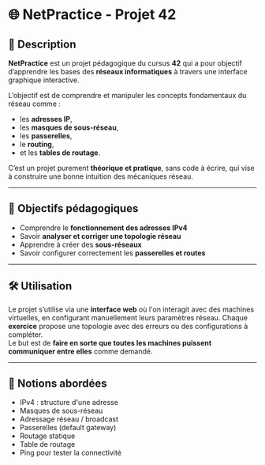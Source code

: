 # 🌐 NetPractice - Projet 42

## 📌 Description

**NetPractice** est un projet pédagogique du cursus **42** qui a pour objectif d’apprendre les bases des **réseaux informatiques** à travers une interface graphique interactive.

L’objectif est de comprendre et manipuler les concepts fondamentaux du réseau comme :
- les **adresses IP**,
- les **masques de sous-réseau**,
- les **passerelles**,
- le **routing**,
- et les **tables de routage**.

C’est un projet purement **théorique et pratique**, sans code à écrire, qui vise à construire une bonne intuition des mécaniques réseau.

---

## 🎯 Objectifs pédagogiques

- Comprendre le **fonctionnement des adresses IPv4**
- Savoir **analyser et corriger une topologie réseau**
- Apprendre à créer des **sous-réseaux**
- Savoir configurer correctement les **passerelles et routes**

---

## 🛠️ Utilisation

Le projet s’utilise via une **interface web** où l'on interagit avec des machines virtuelles, en configurant manuellement leurs paramètres réseau.
Chaque **exercice** propose une topologie avec des erreurs ou des configurations à compléter.  
Le but est de **faire en sorte que toutes les machines puissent communiquer entre elles** comme demandé.

---

## 🧠 Notions abordées

- IPv4 : structure d'une adresse
- Masques de sous-réseau
- Adressage réseau / broadcast
- Passerelles (default gateway)
- Routage statique
- Table de routage
- Ping pour tester la connectivité
